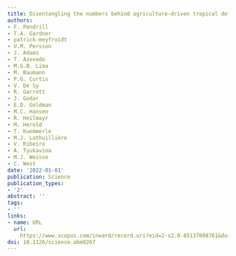 ```yaml
---
title: Disentangling the numbers behind agriculture-driven tropical deforestation
authors:
- F. Pendrill
- T.A. Gardner
- patrick-meyfroidt
- U.M. Persson
- J. Adams
- T. Azevedo
- M.G.B. Lima
- M. Baumann
- P.G. Curtis
- V. De Sy
- R. Garrett
- J. Godar
- E.D. Goldman
- M.C. Hansen
- R. Heilmayr
- M. Herold
- T. Kuemmerle
- M.J. Lathuillière
- V. Ribeiro
- A. Tyukavina
- M.J. Weisse
- C. West
date: '2022-01-01'
publication: Science
publication_types:
- '2'
abstract: ''
tags:
- ''
links:
- name: URL
  url: 
    https://www.scopus.com/inward/record.uri?eid=2-s2.0-85137608761&doi=10.1126%2fscience.abm9267&partnerID=40&md5=36d79fecb8bd9976a29a5ec057196c0e
doi: 10.1126/science.abm9267
---
```

